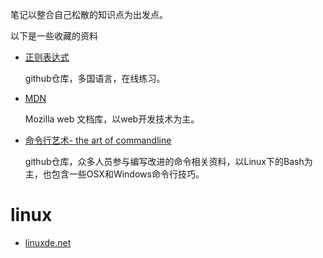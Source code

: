 笔记以整合自己松散的知识点为出发点。

以下是一些收藏的资料

- [正则表达式](https://github.com/ziishaned/learn-regex/blob/master/translations/README-cn.md)

  github仓库，多国语言，在线练习。
  
- [MDN](https://developer.mozilla.org/zh-CN/)

  Mozilla web 文档库，以web开发技术为主。
  
- [命令行艺术- the art of commandline](https://github.com/jlevy/the-art-of-command-line)

  github仓库，众多人员参与编写改进的命令相关资料，以Linux下的Bash为主，也包含一些OSX和Windows命令行技巧。

# linux

- [linuxde.net](https://man.linuxde.net/)
